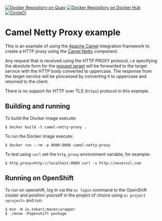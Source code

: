 [![Docker Repository on Quay](https://quay.io/repository/zregvart/camel-netty-proxy/status "Docker Repository on Quay")](https://quay.io/repository/zregvart/camel-netty-proxy) [![Docker Repository on Docker Hub](https://img.shields.io/docker/automated/zregvart/camel-netty-proxy.svg "Docker Repository on Docker Hub")](https://hub.docker.com/r/zregvart/camel-netty-proxy) [![CircleCI](https://circleci.com/gh/zregvart/camel-netty-proxy.svg?style=svg)](https://circleci.com/gh/zregvart/camel-netty-proxy)

# Camel Netty Proxy example

This is an example of using the [Apache Camel](https://camel.apache.org/staging/)
integration framework to create a HTTP proxy using the [Camel Netty](https://camel.apache.org/staging/components/latest/netty4-http-component.html)
component.

Any request that is received using the HTTP PROXY protocol, i.e specifying
the absolute form for the [request target](https://tools.ietf.org/html/rfc7230#section-5.3.2)
will be forwarded to the target service with the HTTP body converted to
uppercase. The response from the target service will be processed by converting
it to uppercase and returned to the client.

There is no support for HTTP over TLS (`https`) protocol in this example.

## Building and running

To build the Docker image execute:

    $ docker build -t camel-netty-proxy .

To run the Docker image execute:

    $ docker run --rm -p 8080:8080 camel-netty-proxy

To test using `curl` set the `http_proxy` environment variable, for example:

    $ http_proxy=http://localhost:8080 curl -v http://neverssl.com

## Running on OpenShift

To run on openshift, log in via the `oc login` command to the OpenShift cluster
and position yourself in the project of choice using `oc project <project>` and
run:

    $ mvn -N io.takari:maven:wrapper
    $ ./mvnw -Popenshift package

